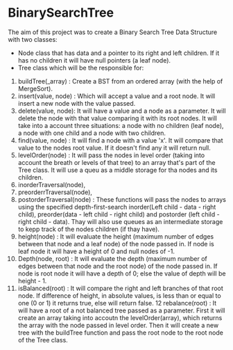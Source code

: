 # BinarySearchTree
The aim of this project was to create a Binary Search Tree Data Structure with two classes:
- Node class that has data and a pointer to its right and left children. If it has no children it will have null pointers (a leaf node).
- Tree class which will be the responsible for:
1. buildTree(_array) : Create a BST from an ordered array (with the help of MergeSort).
2. insert(value, node) : Which will accept a value and a root node. It will insert a new node with the value passed.
3. delete(value, node): It will have a value and a node as a parameter. It will delete the node with that value comparing it with its root nodes. It will take into a account three situations: a node with no children (leaf node), a node with one child and a node with two children.
4. find(value, node) : It will find a node with a value 'x'. It will compare that value to the nodes root value. If it doesn't find any it will return null.
5. levelOrder(node) : It will pass the nodes in level order (taking into account the breath or levels of that tree) to an array that's part of the Tree class. It will use a queu as a middle storage for tha nodes and its children.
6. inorderTraversal(node),
7. preorderrTraversal(node),
8. postorderTraversal(node) : These functions will pass the nodes to arrays using the specified depth-first-search inorder(Left child - data - right child), preorder(data - left child - right child) and postorder (left child - right child - data). Thay will also use queues as an intermediate storage to kepp track of the nodes children (if thay have).
9. height(node) : It will evaluate the height (maximum number of edges between that node and a leaf node) of the node passed in. If node is leaf node it will have a height of 0 and null nodes of -1.
10. Depth(node, root) : It will evaluate the depth (maximum number of edges between that node and the root node) of the node passed in. If node is root node it will have a depth of 0; else the value of depth will be height - 1.
11. isBalanced(root) : It will compare the right and left branches of that root node. If difference of height, in absolute values, is less than or equal to one (0 or 1) it returns true, else will return false.
12 rebalance(root) : It will have a root of a not balanced tree passed as a parameter. First it will create an array taking into accoutn the levelOrder(array), which returns the array with the node passed in level order. Then it will create a new tree with the buildTree function and pass the root node to the root node of the Tree class. 
